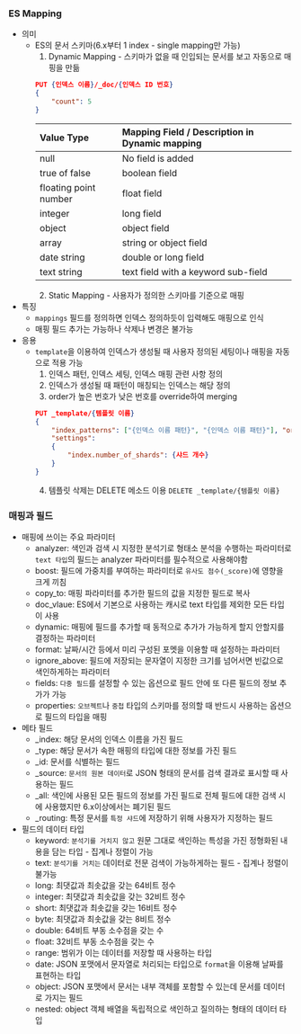 ### ES Mapping
* 의미
    * ES의 문서 스키마(6.x부터 1 index - single mapping만 가능)
        1. Dynamic Mapping - 스키마가 없을 때 인입되는 문서를 보고 자동으로 매핑을 만듦
        ```json
        PUT {인덱스 이름}/_doc/{인덱스 ID 번호} 
        { 
            "count": 5 
        }
        ```
        | Value Type | Mapping Field / Description in Dynamic mapping |
        |:-----------|:-----------------------------------------------|
        |null|No field is added|
        |true of false|boolean field|
        |floating point number|float field
        |integer|long field|
        |object|object field|
        |array|string or object field|
        |date string|double or long field|
        |text string|text field with a keyword sub-field|
        2. Static Mapping - 사용자가 정의한 스키마를 기준으로 매핑
* 특징
    * `mappings` 필드를 정의하면 인덱스 정의하듯이 입력해도 매핑으로 인식
    * 매핑 필드 추가는 가능하나 삭제나 변경은 불가능
* 응용
    * `template`을 이용하여 인덱스가 생성될 때 사용자 정의된 세팅이나 매핑을 자동으로 적용 가능
        1. 인덱스 패턴, 인덱스 세팅, 인덱스 매핑 관련 사항 정의
        2. 인덱스가 생성될 때 패턴이 매칭되는 인덱스는 해당 정의
        3. order가 높은 번호가 낮은 번호를 override하여 merging
        ```json
        PUT _template/{템플릿 이름}
        {
            "index_patterns": ["{인덱스 이름 패턴}", "{인덱스 이름 패턴}"], "order" : 0,
            "settings": 
            {
                "index.number_of_shards": {샤드 개수}
            }
        }
        ```
        4. 템플릿 삭제는 DELETE 메소드 이용
        `DELETE _template/{템플릿 이름}`


### 매핑과 필드
* 매핑에 쓰이는 주요 파라미터
    * analyzer: 색인과 검색 시 지정한 분석기로 형태소 분석을 수행하는 파라미터로 `text 타입`의 필드는 analyzer 파라미터를 필수적으로 사용해야함
    * boost: 필드에 가중치를 부여하는 파라미터로 `유사도 점수(_score)`에 영향을 크게 끼침
    * copy_to: 매핑 파라미터를 추가한 필드의 값을 지정한 필드로 복사
    * doc_vlaue: ES에서 기본으로 사용하는 캐시로 text 타입를 제외한 모든 타입이 사용
    * dynamic: 매핑에 필드를 추가할 때 동적으로 추가가 가능하게 할지 안할지를 결정하는 파라미터
    * format: 날짜/시간 등에서 미리 구성된 포멧을 이용할 때 설정하는 파라미터
    * ignore_above: 필드에 저장되는 문자열이 지정한 크기를 넘어서면 빈값으로 색인하게하는 파라미터
    * fields: `다중 필드`를 설정할 수 있는 옵션으로 필드 안에 또 다른 필드의 정보 추가가 가능
    * properties: `오브젝트`나 `중첩` 타입의 스키마를 정의할 때 반드시 사용하는 옵션으로 필드의 타입을 매핑
* 메타 필드
    * _index: 해당 문서의 인덱스 이름을 가진 필드
    * _type: 해당 문서가 속한 매핑의 타입에 대한 정보를 가진 필드
    * _id: 문서를 식별하는 필드
    * _source: `문서의 원본 데이터`로 JSON 형태의 문서를 검색 결과로 표시할 때 사용하는 필드
    * _all: 색인에 사용된 모든 필드의 정보를 가진 필드로 전체 필드에 대한 검색 시에 사용했지만 6.x이상에서는 폐기된 필드
    * _routing: 특정 문서를 `특정 샤드`에 저장하기 위해 사용자가 지정하는 필드
*  필드의 데이터 타입
    * keyword: `분석기를 거치지 않고` 원문 그대로 색인하는 특성을 가진 정형화된 내용을 담는 타입 - 집계나 정렬이 가능
    * text: `분석기를 거치는` 데이터로 전문 검색이 가능하게하는 필드 - 집계나 정렬이 불가능
    * long: 최댓값과 최솟값을 갖는 64비트 정수
    * integer: 최댓값과 최솟값을 갖는 32비트 정수
    * short: 최댓값과 최솟값을 갖는 16비트 정수
    * byte: 최댓값과 최솟값을 갖는 8비트 정수
    * double: 64비트 부동 소수점을 갖는 수
    * float: 32비트 부동 소수점을 갖는 수
    * range: 범위가 이는 데이터를 저장할 때 사용하는 타입
    * date: JSON 포맷에서 문자열로 처리되는 타입으로 `format`을 이용해 날짜를 표현하는 타입
    * object: JSON 포맷에서 문서는 내부 객체를 포함할 수 있는데 문서를 데이터로 가지는 필드
    * nested: object 객체 배열을 독립적으로 색인하고 질의하는 형태의 데이터 타입
